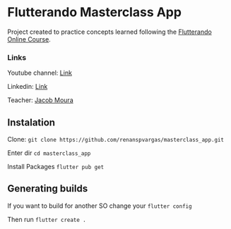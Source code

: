# Flutterando Masterclass App

Project created to practice concepts learned following the [Flutterando Online Course](https://masterclass.flutterando.com.br).

### Links

Youtube channel: [Link](https://www.youtube.com/c/Flutterando)

Linkedin: [Link](https://www.linkedin.com/company/theflutterando/)

Teacher: [Jacob Moura](https://www.linkedin.com/in/jacob-moura/)

## Instalation

Clone: `git clone https://github.com/renanspvargas/masterclass_app.git`

Enter dir `cd masterclass_app`

Install Packages `flutter pub get`

## Generating builds

If you want to build for another SO change your `flutter config`

Then run `flutter create .`
